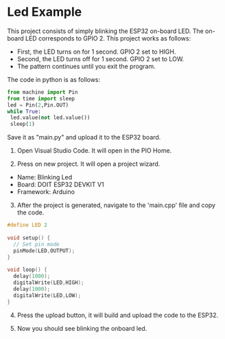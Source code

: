 
# Led Example
This project consists of simply blinking the ESP32 on-board LED. The on-board LED corresponds to GPIO 2. 
This project works as follows: 
- First, the LED turns on for 1 second. GPIO 2 set to HIGH.
- Second, the LED turns off for 1 second. GPIO 2 set to LOW.
- The pattern continues until you exit the program.

The code in python is as follows:
```python
from machine import Pin
from time import sleep
led = Pin(2,Pin.OUT)
while True:
 led.value(not led.value())
 sleep(1)
```
Save it as "main.py" and upload it to the ESP32 board.


1. Open Visual Studio Code. It will open in the PIO Home.

2. Press on new project. It will open a project wizard.

- Name: Blinking Led
- Board: DOIT ESP32 DEVKIT V1
- Framework: Arduino

3. After the project is generated, navigate to the 'main.cpp' file and copy the code.

```cpp
#define LED 2
 
void setup() {
  // Set pin mode
  pinMode(LED,OUTPUT);
}
 
void loop() {
  delay(1000);
  digitalWrite(LED,HIGH);
  delay(1000);
  digitalWrite(LED,LOW);
}
```

4. Press the upload button, it will build and upload the code to the ESP32.

5. Now you should see blinking the onboard led.
